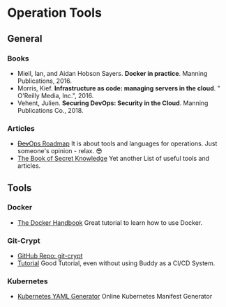 # Operation Tools

## General

### Books

- Miell, Ian, and Aidan Hobson Sayers. __Docker in practice__. Manning Publications, 2016.
- Morris, Kief. __Infrastructure as code: managing servers in the cloud__. " O'Reilly Media, Inc.", 2016.
- Vehent, Julien. __Securing DevOps: Security in the Cloud__. Manning Publications Co., 2018.

### Articles

- [~~Dev~~Ops Roadmap](https://roadmap.sh/devops) It is about tools and languages for operations. Just someone's opinion - relax. 😎
- [The Book of Secret Knowledge](https://github.com/trimstray/the-book-of-secret-knowledge) Yet another List of useful tools and articles.

## Tools

### Docker

- [The Docker Handbook](https://www.freecodecamp.org/news/the-docker-handbook/) Great tutorial to learn how to use Docker.

### Git-Crypt

- [GitHub Repo: git-crypt](https://github.com/AGWA/git-crypt)
- [Tutorial](https://buddy.works/guides/git-crypt) Good Tutorial, even without using Buddy as a CI/CD System.

### Kubernetes

- [Kubernetes YAML Generator](https://k8syaml.com/) Online Kubernetes Manifest Generator
